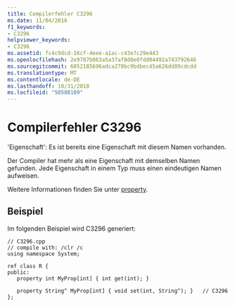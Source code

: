```yaml
---
title: Compilerfehler C3296
ms.date: 11/04/2016
f1_keywords:
- C3296
helpviewer_keywords:
- C3296
ms.assetid: fc4c9dcd-16cf-4eee-a1ac-c43e7c29e443
ms.openlocfilehash: 2e9787b063a5a37af8d0e0fdd04492a743792646
ms.sourcegitcommit: 6052185696adca270bc9bdbec45a626dd89cdcdd
ms.translationtype: MT
ms.contentlocale: de-DE
ms.lasthandoff: 10/31/2018
ms.locfileid: "50588109"
---
```

# <a name="compiler-error-c3296"></a>Compilerfehler C3296

'Eigenschaft': Es ist bereits eine Eigenschaft mit diesem Namen vorhanden.

Der Compiler hat mehr als eine Eigenschaft mit demselben Namen gefunden. Jede Eigenschaft in einem Typ muss einen eindeutigen Namen aufweisen.

Weitere Informationen finden Sie unter [property](../../windows/property-cpp-component-extensions.md).

## <a name="example"></a>Beispiel

Im folgenden Beispiel wird C3296 generiert:

```
// C3296.cpp
// compile with: /clr /c
using namespace System;

ref class R {
public:
   property int MyProp[int] { int get(int); }

   property String^ MyProp[int] { void set(int, String^); }   // C3296
};
```